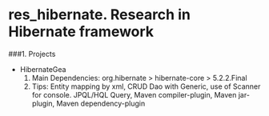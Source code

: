 # res_hibernate. Research in Hibernate framework

###1. Projects
 * HibernateGea
   1. Main Dependencies:
   org.hibernate > hibernate-core > 5.2.2.Final
   2. Tips:
   Entity mapping by xml, CRUD Dao with Generic, use of Scanner for console. JPQL/HQL Query, Maven compiler-plugin, Maven jar-plugin, Maven dependency-plugin